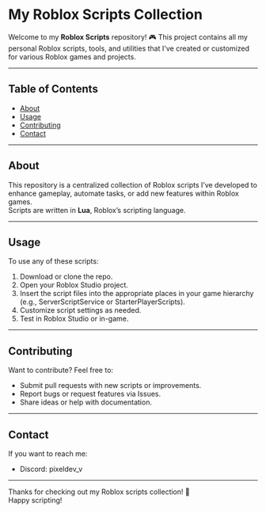 # My Roblox Scripts Collection

Welcome to my **Roblox Scripts** repository! 🎮 This project contains all my personal Roblox scripts, tools, and utilities that I've created or customized for various Roblox games and projects.

---

## Table of Contents

- [About](#about)  
- [Usage](#usage)  
- [Contributing](#contributing)   
- [Contact](#contact)  

---

## About

This repository is a centralized collection of Roblox scripts I’ve developed to enhance gameplay, automate tasks, or add new features within Roblox games.  
Scripts are written in **Lua**, Roblox’s scripting language.

---

## Usage

To use any of these scripts:

1. Download or clone the repo.  
2. Open your Roblox Studio project.  
3. Insert the script files into the appropriate places in your game hierarchy (e.g., ServerScriptService or StarterPlayerScripts).  
4. Customize script settings as needed.  
5. Test in Roblox Studio or in-game.

---

## Contributing

Want to contribute? Feel free to:

- Submit pull requests with new scripts or improvements.  
- Report bugs or request features via Issues.  
- Share ideas or help with documentation.

---

## Contact

If you want to reach me:

- Discord: pixeldev_v

---

Thanks for checking out my Roblox scripts collection! 🚀  
Happy scripting!

